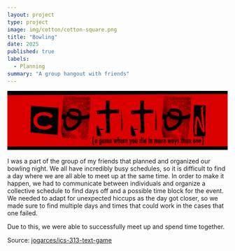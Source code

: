 ```yaml
---
layout: project
type: project
image: img/cotton/cotton-square.png
title: "Bowling"
date: 2025
published: true
labels:
  - Planning
summary: "A group hangout with friends"
---
```


<img class="img-fluid" src="../img/cotton/cotton-header.png">

I was a part of the group of my friends that planned and organized our bowling night. We all have incredibly busy schedules, so it is difficult to find a day where we are all able to meet up at the same time. In order to make it happen, we had to communicate between individuals and organize a collective schedule to find days off and a possible time block for the event. We needed to adapt for unexpected hiccups as the day got closer, so we made sure to find multiple days and times that could work in the cases that one failed. 

Due to this, we were able to successfully meet up and spend time together.


Source: <a href="https://github.com/jogarces/ics-313-text-game"><i class="large github icon "></i>jogarces/ics-313-text-game</a>
